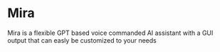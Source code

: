 # Mira
Mira is a flexible GPT based voice commanded AI assistant with a GUI output that can easly be customized to your needs
